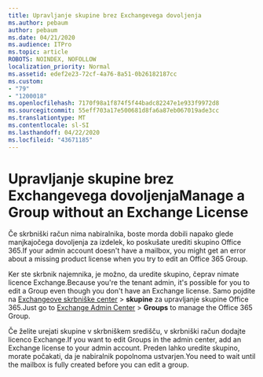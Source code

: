 ```yaml
---
title: Upravljanje skupine brez Exchangevega dovoljenja
ms.author: pebaum
author: pebaum
ms.date: 04/21/2020
ms.audience: ITPro
ms.topic: article
ROBOTS: NOINDEX, NOFOLLOW
localization_priority: Normal
ms.assetid: edef2e23-72cf-4a76-8a51-0b26182187cc
ms.custom:
- "79"
- "1200018"
ms.openlocfilehash: 7170f98a1f874f5f44badc82247e1e933f9972d8
ms.sourcegitcommit: 55eff703a17e500681d8fa6a87eb067019ade3cc
ms.translationtype: MT
ms.contentlocale: sl-SI
ms.lasthandoff: 04/22/2020
ms.locfileid: "43671185"
---
```

# <a name="manage-a-group-without-an-exchange-license"></a><span data-ttu-id="7506e-102">Upravljanje skupine brez Exchangevega dovoljenja</span><span class="sxs-lookup"><span data-stu-id="7506e-102">Manage a Group without an Exchange License</span></span>

<span data-ttu-id="7506e-103">Če skrbniški račun nima nabiralnika, boste morda dobili napako glede manjkajočega dovoljenja za izdelek, ko poskušate urediti skupino Office 365.</span><span class="sxs-lookup"><span data-stu-id="7506e-103">If your admin account doesn't have a mailbox, you might get an error about a missing product license when you try to edit an Office 365 Group.</span></span>
  
<span data-ttu-id="7506e-104">Ker ste skrbnik najemnika, je možno, da uredite skupino, čeprav nimate licence Exchange.</span><span class="sxs-lookup"><span data-stu-id="7506e-104">Because you're the tenant admin, it's possible for you to edit a Group even though you don't have an Exchange license.</span></span> <span data-ttu-id="7506e-105">Samo pojdite na [Exchangeove skrbniške center](https://outlook.office365.com/ecp.aspx) \> **skupine** za upravljanje skupine Office 365.</span><span class="sxs-lookup"><span data-stu-id="7506e-105">Just go to [Exchange Admin Center](https://outlook.office365.com/ecp.aspx) \> **Groups** to manage the Office 365 Group.</span></span>
  
<span data-ttu-id="7506e-106">Če želite urejati skupine v skrbniškem središču, v skrbniški račun dodajte licenco Exchange.</span><span class="sxs-lookup"><span data-stu-id="7506e-106">If you want to edit Groups in the admin center, add an Exchange license to your admin account.</span></span> <span data-ttu-id="7506e-107">Preden lahko uredite skupino, morate počakati, da je nabiralnik popolnoma ustvarjen.</span><span class="sxs-lookup"><span data-stu-id="7506e-107">You need to wait until the mailbox is fully created before you can edit a group.</span></span>
  